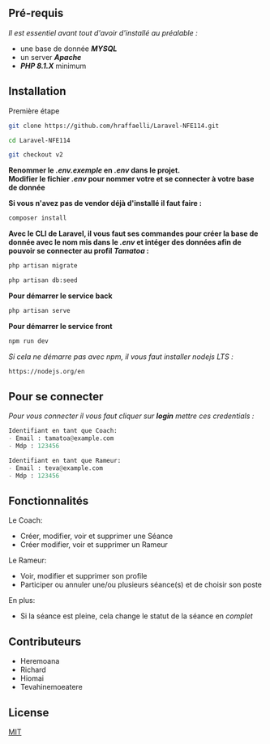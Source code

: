 ## Pré-requis
*Il est essentiel avant tout d'avoir d'installé au préalable :*
- une base de donnée **_MYSQL_**
- un server **_Apache_**
- **_PHP 8.1.X_** minimum

## Installation

Première étape

```bash
git clone https://github.com/hraffaelli/Laravel-NFE114.git 
```
```bash
cd Laravel-NFE114
```
```bash
git checkout v2
```

**Renommer le *_.env.exemple_* en *_.env_* dans le projet.**\
**Modifier le fichier *_.env_* pour nommer votre et se connecter à votre base de donnée**

**Si vous n'avez pas de vendor déjà d'installé il faut faire :**
```bash
composer install
```
**Avec le CLI de Laravel, il vous faut ses commandes pour créer la base de donnée avec le nom mis dans le *_.env_* et intéger des données afin de pouvoir se connecter au profil *_Tamatoa_* :**
```bash
php artisan migrate
```
```bash
php artisan db:seed
```

**Pour démarrer le service back**
```bash
php artisan serve
```

**Pour démarrer le service front**
```bash
npm run dev
```
*Si cela ne démarre pas avec npm, il vous faut installer nodejs LTS :*
```bash
https://nodejs.org/en
```

## Pour se connecter

*Pour vous connecter il vous faut cliquer sur **login** mettre ces credentials :*

```python
Identifiant en tant que Coach:
- Email : tamatoa@example.com
- Mdp : 123456

Identifiant en tant que Rameur:
- Email : teva@example.com
- Mdp : 123456
```

## Fonctionnalités

Le Coach:

-   Créer, modifier, voir et supprimer une Séance
-   Créer modifier, voir et supprimer un Rameur

Le Rameur:

-   Voir, modifier et supprimer son profile
-   Participer ou annuler une/ou plusieurs séance(s) et de choisir son poste

En plus:

-   Si la séance est pleine, cela change le statut de la séance en *complet*

## Contributeurs

- Heremoana
- Richard
- Hiomai
- Tevahinemoeatere

## License

[MIT](https://choosealicense.com/licenses/mit/)
